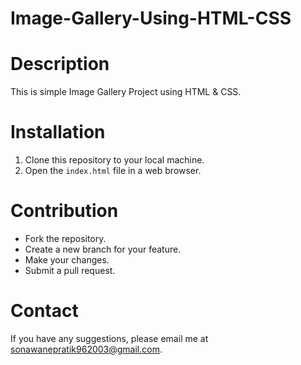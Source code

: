 # Image-Gallery-Using-HTML-CSS
# Description
This is simple Image Gallery Project using HTML & CSS.
# Installation
1. Clone this repository to your local machine.
2. Open the `index.html` file in a web browser.
# Contribution
- Fork the repository.
- Create a new branch for your feature.
- Make your changes.
- Submit a pull request.
# Contact
If you have any suggestions, please email me at sonawanepratik962003@gmail.com.





